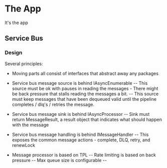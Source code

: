# The App
It's the app

## Service Bus

### Design

Several principles:

- Moving parts all consist of interfaces that abstract away any packages

- Service bus message source is behind IAsyncEnumerable<Message>
-- This source must be ok with pauses in reading the messages - There might be back pressure that stalls reading the messages a bit.
-- This source must keep messages that have been dequeued valid until the pipeline completes / dlq's / retries the message.

- Service bus message sink is behind IAsyncProcessor
-- Sink must return MessageResult, a result object that indicates what should happen with the message

- Service bus message handling is behind IMessageHandler
-- This exposes the common message actions - complete, DLQ, retry, and renewLock

- Message processor is based on TPL
-- Rate limiting is based on back pressure
-- Max queue size is configurable
-- 
